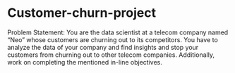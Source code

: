 # Customer-churn-project

Problem Statement:
You are the data scientist at a telecom company named “Neo” whose customers are churning out to its competitors. You have to analyze the data of your company and find insights and stop your customers from churning out to 
other telecom companies. Additionally, work on completing the mentioned in-line objectives.
